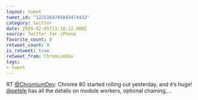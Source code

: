 ```yaml
---
layout: tweet
tweet_id: "1225164745843474432"
category: twitter
date: 2020-02-05T21:10:12.000Z
source: Twitter for iPhone
favorite_count: 0
retweet_count: 0
is_retweet: true
retweet_from: ChromiumDev
tags:
- tweet
---
```


RT [@ChromiumDev](https://twitter.com/@ChromiumDev): Chrome 80 started rolling out yesterday, and it’s huge! [@petele](https://twitter.com/@petele) has all the details on module workers, optional chaining,…
